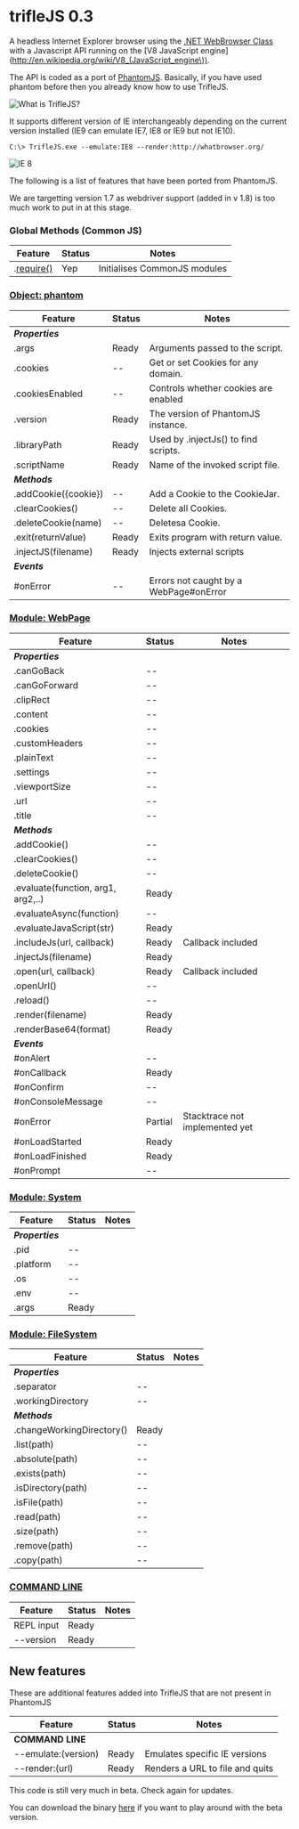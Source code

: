 trifleJS 0.3
=========

A headless Internet Explorer browser using the [.NET WebBrowser Class](http://msdn.microsoft.com/en-us/library/system.windows.forms.webbrowser.aspx) with a Javascript API running on the [V8 JavaScript engine](http://en.wikipedia.org/wiki/V8_(JavaScript_engine\)).

The API is coded as a port of [PhantomJS](http://phantomjs.org). Basically, if you have used phantom before then you already know how to use TrifleJS.

![What is TrifleJS?](https://raw.github.com/sdesalas/trifleJS/master/Docs/What.Is.Trifle.png "What is TrifleJS?")

It supports different version of IE interchangeably depending on the current version installed (IE9 can emulate IE7, IE8 or IE9 but not IE10).

    C:\> TrifleJS.exe --emulate:IE8 --render:http://whatbrowser.org/

![IE 8](https://raw.github.com/sdesalas/trifleJS/master/Docs/whatbrowser.org.IE8.png "Running as IE 8")

The following is a list of features that have been ported from PhantomJS. 

We are targetting version 1.7 as webdriver support (added in v 1.8) is too much work to put in at this stage.

### Global Methods (Common JS)

|Feature                                  | Status   | Notes                                |
|-----------------------------------------|----------|--------------------------------------|
|.[require()](https://github.com/ariya/phantomjs/wiki/API-Reference#function-require)   | Yep      | Initialises CommonJS modules         |

### [Object: phantom](https://github.com/ariya/phantomjs/wiki/API-Reference-phantom)

|Feature                                  | Status   | Notes                                |
|-----------------------------------------|----------|--------------------------------------|
|*__Properties__*                                                                           |
|.args                                    | Ready    | Arguments passed to the script.      |
|.cookies                                 | --       | Get or set Cookies for any domain.   | 
|.cookiesEnabled                          | --       | Controls whether cookies are enabled | 
|.version                                 | Ready    | The version of PhantomJS instance.   | 
|.libraryPath                             | Ready    | Used by .injectJs() to find scripts. |
|.scriptName                              | Ready    | Name of the invoked script file.     |
|*__Methods__*                                                                              |
|.addCookie({cookie})                     | --       | Add a Cookie to the CookieJar.       |
|.clearCookies()                          | --       | Delete all Cookies.                  |
|.deleteCookie(name)                      | --       | Deletesa Cookie.                     |
|.exit(returnValue)                       | Ready    | Exits program with return value.     |
|.injectJS(filename)                      | Ready    | Injects external scripts             |
|*__Events__*                                                                               |
|#onError                                 | --       | Errors not caught by a WebPage#onError |

### [Module: WebPage](https://github.com/ariya/phantomjs/wiki/API-Reference-WebPage)

|Feature                                  | Status   | Notes                                |
|-----------------------------------------|----------|--------------------------------------|
|*__Properties__*                                                                           |
|.canGoBack                               | --       |                                      |
|.canGoForward                            | --       |                                      |
|.clipRect                                | --       |                                      |
|.content                                 | --       |                                      |
|.cookies                                 | --       |                                      |
|.customHeaders                           | --       |                                      |
|.plainText                               | --       |                                      |
|.settings                                | --       |                                      |
|.viewportSize                            | --       |                                      |
|.url                                     | --       |                                      |
|.title                                   | --       |                                      |
|*__Methods__*                                                                             |
|.addCookie()                             | --       |                                     |
|.clearCookies()                          | --       |                                     |
|.deleteCookie()                          | --       |                                     |
|.evaluate(function, arg1, arg2,..)       | Ready    |                                      |
|.evaluateAsync(function)                 | --       |                                     |
|.evaluateJavaScript(str)                 | Ready    |                                      |
|.includeJs(url, callback)                | Ready    | Callback included                    |
|.injectJs(filename)                      | Ready    |                                      |
|.open(url, callback)                     | Ready    | Callback included                    |
|.openUrl()                               | --       |                                      |
|.reload()                                | --       |                                      |
|.render(filename)                        | Ready    |                                      |
|.renderBase64(format)                    | Ready    |                                      |
|*__Events__*                                                                               |
|#onAlert                                 | --       |                                      | 
|#onCallback                              | Ready    |                                      | 
|#onConfirm                               | --       |                                      | 
|#onConsoleMessage                        | --       |                                      | 
|#onError                                 | Partial  | Stacktrace not implemented yet       |
|#onLoadStarted                           | Ready    |                                      |
|#onLoadFinished                          | Ready    |                                      |
|#onPrompt                                | --       |                                      | 

### [Module: System](https://github.com/ariya/phantomjs/wiki/API-Reference-System)

|Feature                                  | Status   | Notes                                |
|-----------------------------------------|----------|--------------------------------------|
|*__Properties__*                                                                           |
|.pid                                     | --       |                                     |
|.platform                                | --       |                                     |
|.os                                      | --       |                                     |
|.env                                     | --       |                                     |
|.args                                    | Ready    |                                      |

### [Module: FileSystem](https://github.com/ariya/phantomjs/wiki/API-Reference-FileSystem)

|Feature                                  | Status   | Notes                                |
|-----------------------------------------|----------|--------------------------------------|
|*__Properties__*                                                                           |
|.separator                               | --       |                                      |
|.workingDirectory                        | --       |                                      |
|*__Methods__*                                                                              |
|.changeWorkingDirectory()                | Ready    |                                      |
|.list(path)                              | --       |                                      |
|.absolute(path)                          | --       |                                      |
|.exists(path)                            | --       |                                      |
|.isDirectory(path)                       | --       |                                      |
|.isFile(path)                            | --       |                                      |
|.read(path)                              | --       |                                      |
|.size(path)                              | --       |                                      |
|.remove(path)                            | --       |                                      |
|.copy(path)                              | --       |                                      |

### [COMMAND LINE](https://github.com/ariya/phantomjs/wiki/API-Reference)

|Feature                                  | Status   | Notes                                |
|-----------------------------------------|----------|--------------------------------------|
|REPL input                               | Ready    |                                      |
|--version                                | Ready    |                                      |

## New features

These are additional features added into TrifleJS that are not present in PhantomJS

|Feature                                  | Status   | Notes                                |
|-----------------------------------------|----------|--------------------------------------|
|**COMMAND LINE**                         |
|--emulate:(version)                      | Ready    | Emulates specific IE versions        |
|--render:(url)                           | Ready    | Renders a URL to file and quits      | 


This code is still very much in beta. Check again for updates.

You can download the binary [here](https://github.com/sdesalas/trifleJS/raw/master/Build/Binary/TrifleJS.Latest.zip) if you want to play around with the beta version. 
